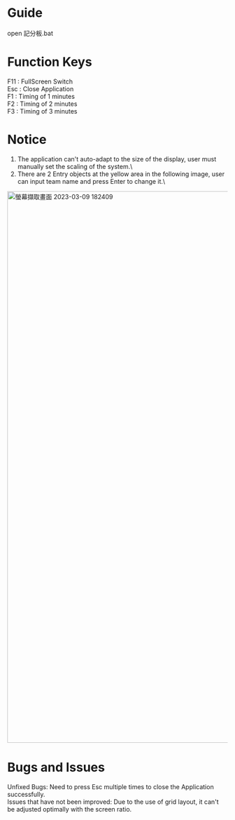 # Guide
open 記分板.bat

# Function Keys
F11 : FullScreen Switch\
Esc : Close Application\
F1 : Timing of 1 minutes\
F2 : Timing of 2 minutes\
F3 : Timing of 3 minutes

# Notice
1. The application can't auto-adapt to the size of the display, user must manually set the scaling of the system.\
2. There are 2 Entry objects at the yellow area in the following image, user can input team name and press Enter to change it.\
<img width="1258" alt="螢幕擷取畫面 2023-03-09 182409" src="https://user-images.githubusercontent.com/86592497/223996095-9409759a-c3ed-4c30-b230-3b12d11b8b0a.png">

# Bugs and Issues
Unfixed Bugs: Need to press Esc multiple times to close the Application successfully.\
Issues that have not been improved: Due to the use of grid layout, it can't be adjusted optimally with the screen ratio.
